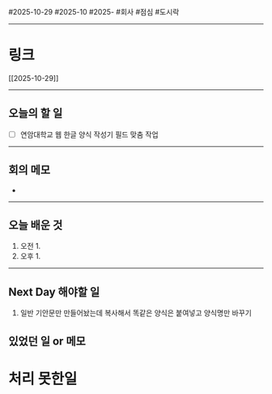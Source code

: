 #2025-10-29 #2025-10 #2025- 
#회사 #점심 #도시락

------
# 링크 
[[2025-10-29]]

---
## 오늘의 할 일
- [ ] 연암대학교 웹 한글 양식 작성기 필드 맞춤 작업
---
## 회의 메모
- 
---
## 오늘 배운 것
1. 오전
    1. 
2. 오후
    1. 
---
## Next Day 해야할 일
1. 일반 기안문만 만들어놨는데 
   복사해서 똑같은 양식은 붙여넣고 양식명만 바꾸기 


## 있었던 일 or 메모


# 처리 못한일
